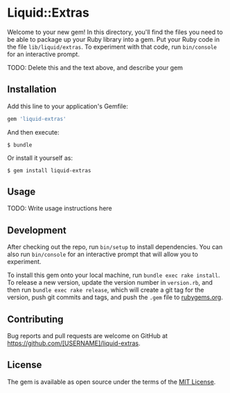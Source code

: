 # Liquid::Extras

Welcome to your new gem! In this directory, you'll find the files you need to be able to package up your Ruby library into a gem. Put your Ruby code in the file `lib/liquid/extras`. To experiment with that code, run `bin/console` for an interactive prompt.

TODO: Delete this and the text above, and describe your gem

## Installation

Add this line to your application's Gemfile:

```ruby
gem 'liquid-extras'
```

And then execute:

    $ bundle

Or install it yourself as:

    $ gem install liquid-extras

## Usage

TODO: Write usage instructions here

## Development

After checking out the repo, run `bin/setup` to install dependencies. You can also run `bin/console` for an interactive prompt that will allow you to experiment.

To install this gem onto your local machine, run `bundle exec rake install`. To release a new version, update the version number in `version.rb`, and then run `bundle exec rake release`, which will create a git tag for the version, push git commits and tags, and push the `.gem` file to [rubygems.org](https://rubygems.org).

## Contributing

Bug reports and pull requests are welcome on GitHub at https://github.com/[USERNAME]/liquid-extras.


## License

The gem is available as open source under the terms of the [MIT License](http://opensource.org/licenses/MIT).

